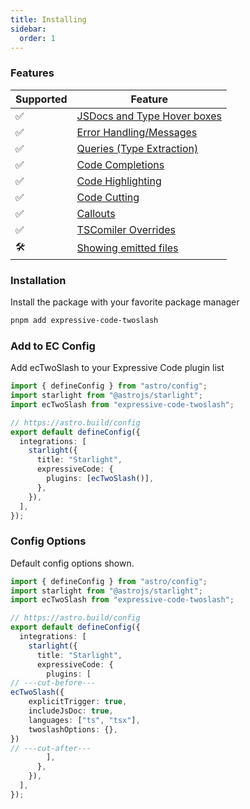 ```yaml
---
title: Installing
sidebar:
  order: 1
---
```


### Features

| Supported | Feature |
|-----------|---------|
| ✅ | [JSDocs and Type Hover boxes](/getting-started/basic) |
| ✅ | [Error Handling/Messages](/usage/errors) |
| ✅ | [Queries (Type Extraction)](/usage/queries) |
| ✅ | [Code Completions](/usage/completions) |
| ✅ | [Code Highlighting](/usage/highlights) |
| ✅ | [Code Cutting](/usage/cutting) |
| ✅ | [Callouts](/usage/callouts) |
| ✅ | [TSComiler Overrides](/usage/ts-compiler-flags) |
| 🛠️ | [Showing emitted files](https://twoslash.netlify.app/refs/notations#showing-the-emitted-files) |

### Installation

Install the package with your favorite package manager

```bash
pnpm add expressive-code-twoslash
```

### Add to EC Config

Add ecTwoSlash to your Expressive Code plugin list

```ts twoslash
import { defineConfig } from "astro/config";
import starlight from "@astrojs/starlight";
import ecTwoSlash from "expressive-code-twoslash";

// https://astro.build/config
export default defineConfig({
  integrations: [
    starlight({
      title: "Starlight",
      expressiveCode: {
        plugins: [ecTwoSlash()],
      },
    }),
  ],
});
```

### Config Options

Default config options shown.

```ts twoslash
import { defineConfig } from "astro/config";
import starlight from "@astrojs/starlight";
import ecTwoSlash from "expressive-code-twoslash";

// https://astro.build/config
export default defineConfig({
  integrations: [
    starlight({
      title: "Starlight",
      expressiveCode: {
        plugins: [
// ---cut-before---            
ecTwoSlash({
    explicitTrigger: true,
    includeJsDoc: true,
    languages: ["ts", "tsx"],
    twoslashOptions: {},
})
// ---cut-after---
        ],
      },
    }),
  ],
});
```